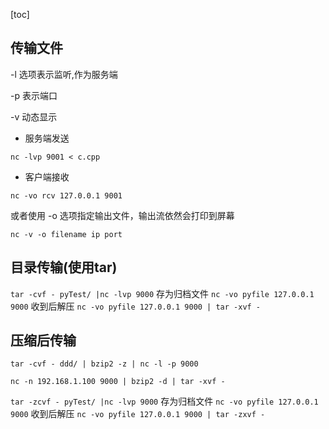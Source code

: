 [toc]

## 传输文件

-l 选项表示监听,作为服务端

-p 表示端口

-v 动态显示

+ 服务端发送

`nc -lvp 9001 < c.cpp`

+ 客户端接收

`nc -vo rcv 127.0.0.1 9001`

或者使用 -o 选项指定输出文件，输出流依然会打印到屏幕

`nc -v -o filename ip port `

## 目录传输(使用tar)

`tar -cvf - pyTest/ |nc -lvp 9000`
存为归档文件
`nc -vo pyfile 127.0.0.1 9000`
收到后解压
`nc -vo pyfile 127.0.0.1 9000 | tar -xvf -`

## 压缩后传输

`tar -cvf - ddd/ | bzip2 -z | nc -l -p 9000`

`nc -n 192.168.1.100 9000 | bzip2 -d | tar -xvf -`

`tar -zcvf - pyTest/ |nc -lvp 9000`
存为归档文件
`nc -vo pyfile 127.0.0.1 9000`
收到后解压
`nc -vo pyfile 127.0.0.1 9000 | tar -zxvf -`

